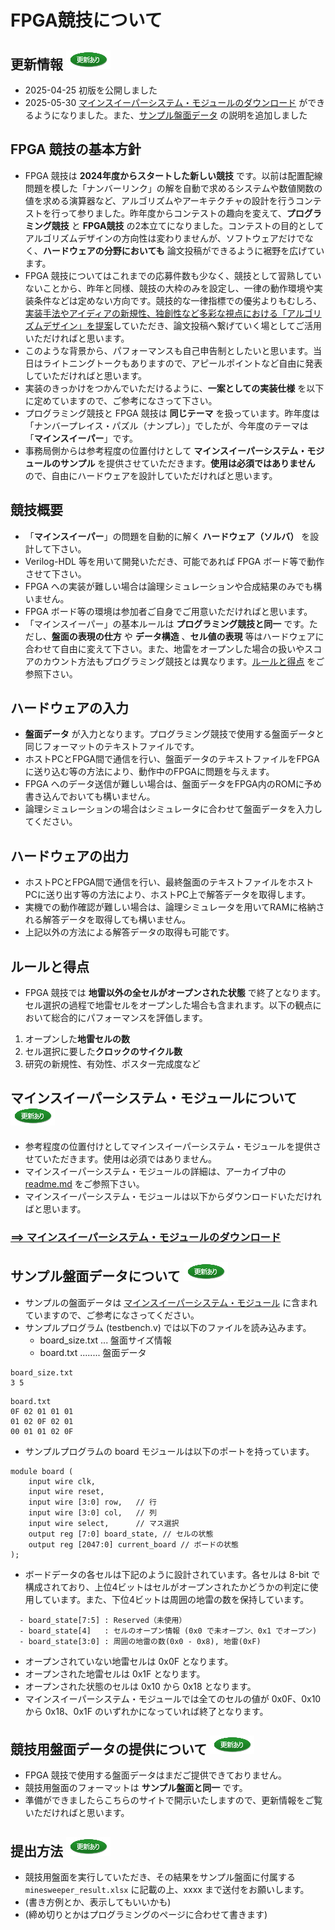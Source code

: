 <script type="text/x-mathjax-config">MathJax.Hub.Config({tex2jax:{inlineMath:[['\$','\$'],['\\(','\\)']],processEscapes:true},CommonHTML: {matchFontHeight:false}});</script>
<script type="text/javascript" async src="https://cdnjs.cloudflare.com/ajax/libs/mathjax/2.7.1/MathJax.js?config=TeX-MML-AM_CHTML"></script>

# FPGA競技について

## 更新情報 ![更新](images/update.PNG)
- 2025-04-25 初版を公開しました
- 2025-05-30 [マインスイーパーシステム・モジュールのダウンロード](#my_anchor_mimesweeper_module) ができるようになりました。また、[サンプル盤面データ](#サンプル盤面データについて-) の説明を追加しました

## FPGA 競技の基本方針
- FPGA 競技は **2024年度からスタートした新しい競技** です。以前は配置配線問題を模した「ナンバーリンク」の解を自動で求めるシステムや数値関数の値を求める演算器など、アルゴリズムやアーキテクチャの設計を行うコンテストを行って参りました。昨年度からコンテストの趣向を変えて、**プログラミング競技** と **FPGA競技** の2本立てになりました。コンテストの目的としてアルゴリズムデザインの方向性は変わりませんが、ソフトウェアだけでなく、**ハードウェアの分野においても** 論文投稿ができるように裾野を広げています。
- FPGA 競技についてはこれまでの応募件数も少なく、競技として習熟していないことから、昨年と同様、競技の大枠のみを設定し、一律の動作環境や実装条件などは定めない方向です。競技的な一律指標での優劣よりもむしろ、<ins>実装手法やアイディアの新規性、独創性など多彩な視点における「アルゴリズムデザイン」を提案</ins>していただき、論文投稿へ繋げていく場としてご活用いただければと思います。
- このような背景から、パフォーマンスも自己申告制としたいと思います。当日はライトニングトークもありますので、アピールポイントなど自由に発表していただければと思います。
- 実装のきっかけをつかんでいただけるように、**一案としての実装仕様** を以下に定めていますので、ご参考になさって下さい。
- プログラミング競技と FPGA 競技は **同じテーマ** を扱っています。昨年度は「ナンバープレイス・パズル（ナンプレ）」でしたが、今年度のテーマは「**マインスイーパー**」です。
- 事務局側からは参考程度の位置付けとして **マインスイーパーシステム・モジュールのサンプル** を提供させていただきます。**使用は必須ではありません** ので、自由にハードウェアを設計していただければと思います。

## 競技概要
- 「**マインスイーパー**」の問題を自動的に解く **ハードウェア（ソルバ）** を設計して下さい。
- Verilog-HDL 等を用いて開発いただき、可能であれば FPGA ボード等で動作させて下さい。
- FPGA への実装が難しい場合は論理シミュレーションや合成結果のみでも構いません。
- FPGA ボード等の環境は参加者ご自身でご用意いただければと思います。
- 「マインスイーパー」の基本ルールは **プログラミング競技と同一** です。ただし、**盤面の表現の仕方** や **データ構造** 、**セル値の表現** 等はハードウェアに合わせて自由に変えて下さい。また、地雷をオープンした場合の扱いやスコアのカウント方法もプログラミング競技とは異なります。[ルールと得点](#ルールと得点) をご参照下さい。
 
## ハードウェアの入力
- **盤面データ** が入力となります。プログラミング競技で使用する盤面データと同じフォーマットのテキストファイルです。
- ホストPCとFPGA間で通信を行い、盤面データのテキストファイルをFPGAに送り込む等の方法により、動作中のFPGAに問題を与えます。
- FPGA へのデータ送信が難しい場合は、盤面データをFPGA内のROMに予め書き込んでおいても構いません。
- 論理シミュレーションの場合はシミュレータに合わせて盤面データを入力してください。

## ハードウェアの出力
- ホストPCとFPGA間で通信を行い、最終盤面のテキストファイルをホストPCに送り出す等の方法により、ホストPC上で解答データを取得します。
- 実機での動作確認が難しい場合は、論理シミュレータを用いてRAMに格納される解答データを取得しても構いません。
- 上記以外の方法による解答データの取得も可能です。

## ルールと得点
- FPGA 競技では **地雷以外の全セルがオープンされた状態** で終了となります。セル選択の過程で地雷セルをオープンした場合も含まれます。以下の観点において総合的にパフォーマンスを評価します。
1. オープンした**地雷セルの数**
2. セル選択に要した**クロックのサイクル数**
3. 研究の新規性、有効性、ポスター完成度など

## マインスイーパーシステム・モジュールについて<a name="my_anchor_mimesweeper_module"></a> ![更新](images/update.PNG)
- 参考程度の位置付けとしてマインスイーパーシステム・モジュールを提供させていただきます。使用は必須ではありません。
- マインスイーパーシステム・モジュールの詳細は、アーカイブ中の [readme.md](mine_sweeper_fpga_readme.html) をご参照下さい。
- マインスイーパーシステム・モジュールは以下からダウンロードいただければと思います。
### [==> マインスイーパーシステム・モジュールのダウンロード](mine_sweeper_r2.zip)

## サンプル盤面データについて ![更新](images/update.PNG)
- サンプルの盤面データは [マインスイーパーシステム・モジュール](#my_anchor_mimesweeper_module) に含まれていますので、ご参考になさってください。
- サンプルプログラム (testbench.v) では以下のファイルを読み込みます。
  - board_size.txt ... 盤面サイズ情報
  - board.txt ........ 盤面データ
```
board_size.txt
3 5
```
```
board.txt
0F 02 01 01 01
01 02 0F 02 01
00 01 01 02 0F
```
- サンプルプログラムの board モジュールは以下のポートを持っています。
```
module board (
    input wire clk,
    input wire reset,
    input wire [3:0] row,   // 行
    input wire [3:0] col,   // 列
    input wire select,      // マス選択
    output reg [7:0] board_state, // セルの状態
    output reg [2047:0] current_board // ボードの状態
);
```
- ボードデータの各セルは下記のように設計されています。各セルは 8-bit で構成されており、上位4ビットはセルがオープンされたかどうかの判定に使用しています。また、下位4ビットは周囲の地雷の数を保持しています。
```
  - board_state[7:5] : Reserved（未使用）
  - board_state[4]   : セルのオープン情報 (0x0 で未オープン、0x1 でオープン)
  - board_state[3:0] : 周囲の地雷の数(0x0 - 0x8), 地雷(0xF)
```
- オープンされていない地雷セルは 0x0F となります。
- オープンされた地雷セルは 0x1F となります。
- オープンされた状態のセルは 0x10 から 0x18 となります。
- マインスイーパーシステム・モジュールでは全てのセルの値が 0x0F、0x10 から 0x18、0x1F のいずれかになっていれば終了となります。


## 競技用盤面データの提供について ![更新](images/update.PNG)
- FPGA 競技で使用する盤面データはまだご提供できておりません。
- 競技用盤面のフォーマットは **サンプル盤面と同一** です。
- 準備ができましたらこちらのサイトで開示いたしますので、更新情報をご覧いただければと思います。
  
## 提出方法 ![更新](images/update.PNG)
- 競技用盤面を実行していただき、その結果をサンプル盤面に付属する `minesweeper_result.xlsx` に記載の上、xxxx まで送付をお願いします。
- (書き方例とか、表示してもいいかも)
- (締め切りとかはプログラミングのページに合わせて書きます)


<!--
## 9x9のデータフォーマット
- 出題問題は0-9の数値が9x9の配列のテキストファイルで提示されます。
- 出題問題において、9x9の各セルに0-9の数値が代入されており、1-9の場合は固定数値、0はナンプレ問題の空欄を意味します。
- この値をどのようにハードウェア内部に格納するかは回答者が自由に設定できます

## 評価の方法
- 使用した回路リソース、動作周波数と所用サイクル数を報告して頂き、これと使用したFPGAの基本性能を勘案して、回路規模や性能を評価します。また、アルゴリズム的な工夫も勘案して、総合的に評価します。
- 事前に数問(5～10問)提供する予定です。
- 投稿の際に参加者自身で所要サイクル数の事前計測をお願いします。
- 入出力でホストPCと通信を行う際にかかるサイクル数は計測から除外します。

## サンプル・テストベンチ
- [model.tar.gz](model.tar.gz)からダウンロードしてください。
- ナンプレを解くための Verilog プログラムとして作成したサンプル・テストベンチを提供します。ソルバは含めておりません。
- このテストベンチの使用は必須ではありません。ソルバ開発においてご使用いただいても構いません。
- サンプル・テストベンチは model.tar.gzからダウンロードしてください。
- ソースファイルについて
  - TOP_MODEL.v： 最上位のwrapper
  - test_top_model.v：TOP_MODELの実体。中でBOARD.vなどを呼び出す。
  - BOARD.v：board構造体。内部に9x9(x4bit)の数値を格納した状態で開始する。
  - GETEMPTY.v：参考構造体。BOARD上に空(value=0)の位置を探し、その座標を返す。
  - BOARDCHECK.v：参考構造体。Board上に{val,raw,col}を代入した場合、ナンバープレースの条件を満たしているかを確認する。
- ソルバの実装方法
  - 参加者が開発したソルバ・モジュールは test_top_model.v に加筆し、入出力を BOARD インスタンスと結線して下さい。
- サイクル数の計測方法
    - 自分の良いタイミングで、BOARDにアクセス開始してください。
    - アクセス開始時にP_CONFIG_ONGOINGを0→1にしてください。終了時に1→0に落としてください。
    - 1になっている区間のサイクル数を計測します。
    - 現在のBOARD構造体は1マスずつアクセスしております。このアクセス方法について改造はOKです。
- dataフォーマット
  - NUM - 値、該当座標に登録されている数値を示す  
  0 : 未登録を示す。例えばリセット直後は明示的にこの値である。 (利用参照可能)  
  1-9 : その座標の値は該当数値に登録されている(利用参照可能)  
  10-15 : エラー。(利用不可、参照不可)
  - ROW, COL - 座標を示す。  
  0 : 未登録を示す 。リセット直後の値であったり、座標回答Failを意味する(利用参照可能)  
  1-9 : その座標の値を示す(利用可能、参照可能)  
  10-15 : 利用不可能、エラー
      
## 提出方法
- コンテストに参加される方は「DAシンポジウム2024参加申込」と「ADC参加申し込み」を7/26(金)までに行って下さい。
  - コンテスト参加者はDAシンポジウム当日にポスターセッションで発表頂くため、「DAシンポジウム2024参加申込」が必須です。
  - 評価用の問題の配布やポスターセッションの詳細のご連絡などは、「ADC参加申し込み」をされた方にお送りいたします。
- 作品の提出方法は以下の通りです。
  - 作品の提出は、das”at”sig-sldm.org 宛のメールでお願いします（”at”は@に変換してください）。
  - メール本文には、「ADC参加申し込み」に記載いただいたお名前もしくはチーム名を明記してください。
  - 作品の提出締切は 2024年8月21日(水) です。
- FPGA競技に関してご不明な点や各種ご相談を承ります（連絡先はコチラへ、nakmura”at”jp.fujitsu.com）

-->
